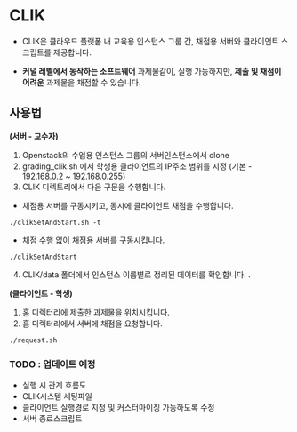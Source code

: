 # CLIK

* CLIK은 클라우드 플랫폼 내 교육용 인스턴스 그룹 간, 채점용 서버와 클라이언트 스크립트를 제공합니다.

* **커널 레벨에서 동작하는 소프트웨어** 과제물같이, 실행 가능하지만, **제출 및 채점이 어려운** 과제물을 채점할 수 있습니다.


## 사용법

**(서버 - 교수자)**

1. Openstack의 수업용 인스턴스 그룹의 서버인스턴스에서 clone
2. grading_clik.sh 에서 학생용 클라이언트의 IP주소 범위를 지정 (기본 - 192.168.0.2 ~ 192.168.0.255)
3. CLIK 디렉토리에서 다음 구문을 수행합니다.
* 채점용 서버를 구동시키고, 동시에 클라이언트 채점을 수행합니다.
```
./clikSetAndStart.sh -t   
```
* 채점 수행 없이 채점용 서버를 구동시킵니다.
```
./clikSetAndStart
```
4. CLIK/data 폴더에서 인스턴스 이름별로 정리된 데이터를 확인합니다.
.


**(클라이언트 - 학생)**

1. 홈 디렉터리에 제출한 과제물을 위치시킵니다.
2. 홈 디렉터리에서 서버에 채점을 요청합니다.
```
./request.sh
```



### TODO : 업데이트 예정

* 실행 시 관계 흐름도
* CLIK시스템 세팅파일
* 클라이언트 실행경로 지정 및 커스터마이징 가능하도록 수정
* 서버 종료스크립트

